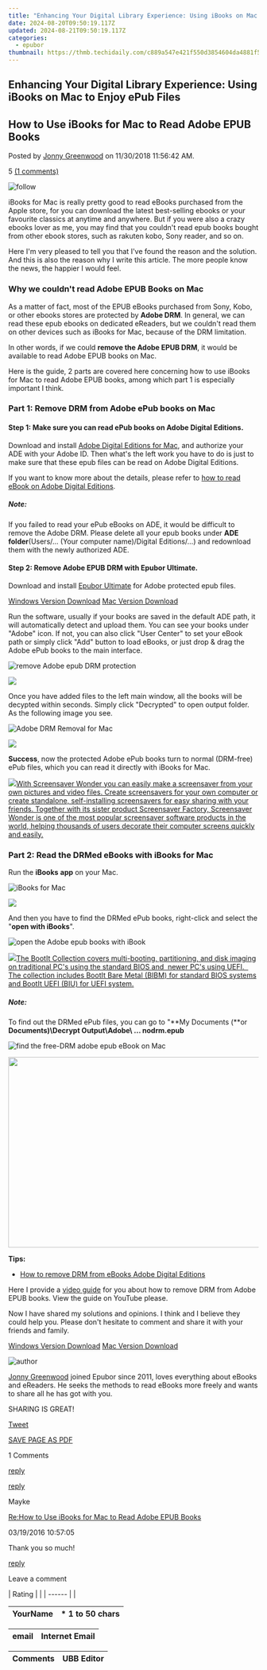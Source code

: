 ```yaml
---
title: "Enhancing Your Digital Library Experience: Using iBooks on Mac to Enjoy ePub Files"
date: 2024-08-20T09:50:19.117Z
updated: 2024-08-21T09:50:19.117Z
categories:
  - epubor
thumbnail: https://thmb.techidaily.com/c889a547e421f550d3854604da4881f54e6123831fe3b245b44881a2b3d8e123.jpg
---
```


## Enhancing Your Digital Library Experience: Using iBooks on Mac to Enjoy ePub Files

## How to Use iBooks for Mac to Read Adobe EPUB Books

Posted by [Jonny Greenwood](https://plus.google.com/u/0/+JonnyGreenwood999) on 11/30/2018 11:56:42 AM.

5 [(1 comments)](http://www.epubor.com/#comment-area) 



![follow](http://www.epubor.com/images/follow.png)

iBooks for Mac is really pretty good to read eBooks purchased from the Apple store, for you can download the latest best-selling ebooks or your favourite classics at anytime and anywhere. But if you were also a crazy ebooks lover as me, you may find that you couldn't read epub books bought from other ebook stores, such as rakuten kobo, Sony reader, and so on.

Here I'm very pleased to tell you that I've found the reason and the solution. And this is also the reason why I write this article. The more people know the news, the happier I would feel.

### Why we couldn't read Adobe EPUB Books on Mac

As a matter of fact, most of the EPUB eBooks purchased from Sony, Kobo, or other ebooks stores are protected by **Adobe DRM**. In general, we can read these epub ebooks on dedicated eReaders, but we couldn't read them on other devices such as iBooks for Mac, because of the DRM limitation.

In other words, if we could **remove the Adobe EPUB DRM**, it would be available to read Adobe EPUB books on Mac.

Here is the guide, 2 parts are covered here concerning how to use iBooks for Mac to read Adobe EPUB books, among which part 1 is especially important I think. 

### Part 1: Remove DRM from Adobe ePub books on Mac

#### Step 1: Make sure you can read ePub books on Adobe Digital Editions.

Download and install [Adobe Digital Editions for Mac](http://www.adobe.com/products/digital-editions.html), and authorize your ADE with your Adobe ID. Then what's the left work you have to do is just to make sure that these epub files can be read on Adobe Digital Editions.

If you want to know more about the details, please refer to [how to read eBook on Adobe Digital Editions](https://tools.techidaily.com/epubor/products/).

##### Note:

If you failed to read your ePub eBooks on ADE, it would be difficult to remove the Adobe DRM. Please delete all your epub books under **ADE folder**(Users/... (Your computer name)/Digital Editions/...) and redownload them with the newly authorized ADE.

#### Step 2: Remove Adobe EPUB DRM with Epubor Ultimate.

Download and install [Epubor Ultimate](https://tools.techidaily.com/epubor/products/) for Adobe protected epub files.

[Windows Version Download](https://tools.techidaily.com/epubor/ultimate/) [Mac Version Download](https://tools.techidaily.com/epubor/ultimate/) 

Run the software, usually if your books are saved in the default ADE path, it will automatically detect and upload them. You can see your books under "Adobe" icon. If not, you can also click "User Center" to set your eBook path or simply click "Add" button to load eBooks, or just drop & drag the Adobe ePub books to the main interface. 

![remove Adobe epub DRM protection](http://www.epubor.com/images/uppic/read-adobe-epub-on-mac-3.png)

<!-- affiliate ads begin -->
<a href="https://shop.copernic.com/order/checkout.php?PRODS=41033091&QTY=1&AFFILIATE=108875&CART=1"><img src="https://secure.2checkout.com/images/merchant/8d30aa96e72440759f74bd2306c1fa3d/Copernic-2023-Affiliate-728x90-Advanced.png" border="0"></a>
<!-- affiliate ads end -->
 Once you have added files to the left main window, all the books will be decypted within seconds. Simply click "Decrypted" to open output folder. As the following image you see.

![Adobe DRM Removal for Mac](http://www.epubor.com/images/uppic/read-adobe-epub-on-mac-4.png)

<!-- affiliate ads begin -->
<a href="https://secure.2checkout.com/order/checkout.php?PRODS=4940317&QTY=1&AFFILIATE=108875&CART=1"><img src="https://secure.avangate.com/images/merchant/333ac5d90817d69113471fbb6e531bee/sps-partnership-728x90eng.png" border="0"></a>
<!-- affiliate ads end -->
**Success**, now the protected Adobe ePub books turn to normal (DRM-free) ePub files, which you can read it directly with iBooks for Mac.

<!-- affiliate ads begin -->
<a href="https://secure.2checkout.com/order/checkout.php?PRODS=195080&QTY=1&AFFILIATE=108875&CART=1"><img src="https://www.blumentals.net/scrwonder/images/screensaver-software.png" border="0">With Screensaver Wonder you can easily make a screensaver from your own pictures and video files. Create screensavers for your own computer or create standalone, self-installing screensavers for easy sharing with your friends. Together with its sister product Screensaver Factory, Screensaver Wonder is one of the most popular screensaver software products in the world, helping thousands of users decorate their computer screens quickly and easily.</a>
<!-- affiliate ads end -->
### Part 2: Read the DRMed eBooks with iBooks for Mac

Run the **iBooks** **app** on your Mac.

![iBooks for Mac](http://www.epubor.com/images/uppic/read-adobe-epub-on-mac-5.png)

<!-- affiliate ads begin -->
<a href="https://secure.2checkout.com/order/checkout.php?PRODS=4729320&QTY=1&AFFILIATE=108875&CART=1"><img src="https://secure.avangate.com/images/merchant/f7f07e7dab09533bc71247a5b29a7373/products/2_iDeviceMessageBox.png" border="0"></a>
<!-- affiliate ads end -->
And then you have to find the DRMed ePub books, right-click and select the "**open with iBooks**".

![open the Adobe epub books with iBook](http://www.epubor.com/images/uppic/read-adobe-epub-on-mac-6.png)

<!-- affiliate ads begin -->
<a href="https://secure.2checkout.com/order/checkout.php?PRODS=45152810&QTY=1&AFFILIATE=108875&CART=1"> <img src="https://secure.avangate.com/images/merchant/842ca578342915ccb8ae069595ba7233/products/copy_bootit-ss1_178x139.jpg" border="0">The BootIt Collection covers multi-booting, partitioning, and disk imaging on traditional PC's using the standard BIOS and  newer PC's using UEFI.   The collection includes BootIt Bare Metal (BIBM) for standard BIOS systems and BootIt UEFI (BIU) for UEFI system. 
</a>
<!-- affiliate ads end -->
##### Note:

To find out the DRMed ePub files, you can go to "**My Documents (**or **Documents)\\Decrypt Output\\Adobe\\ ... nodrm.epub**

![find the free-DRM adobe epub eBook on Mac](http://www.epubor.com/images/uppic/read-adobe-epub-on-mac-7.png)

<!-- affiliate ads begin -->
<a href="https://ship7com.pxf.io/c/5597632/1509856/17634" target="_top" id="1509856"><img src="//a.impactradius-go.com/display-ad/17634-1509856" border="0" alt="" width="730" height="383"/></a>
<!-- affiliate ads end -->
**Tips:**

* [How to remove DRM from eBooks Adobe Digital Editions](https://tools.techidaily.com/epubor/products/)

Here I provide a [video guide](http://www.youtube.com/watch?feature=player%5Fembedded&v=0XE0kES7cHk) for you about how to remove DRM from Adobe EPUB books. View the guide on YouTube please.

Now I have shared my solutions and opinions. I think and I believe they could help you. Please don't hesitate to comment and share it with your friends and family.

[Windows Version Download](https://tools.techidaily.com/epubor/ultimate/) [Mac Version Download](https://tools.techidaily.com/epubor/ultimate/) 

![author](http://www.epubor.com/images/uppic/jonny.png)

[Jonny Greenwood](https://plus.google.com/u/0/+JonnyGreenwood999) joined Epubor since 2011, loves everything about eBooks and eReaders. He seeks the methods to read eBooks more freely and wants to share all he has got with you.

SHARING IS GREAT!

[Tweet](https://twitter.com/share) 

[SAVE PAGE AS PDF](https://tools.techidaily.com/epubor/products/) 



1 Comments

[reply](https://tools.techidaily.com/epubor/products/) 

[reply](https://tools.techidaily.com/epubor/products/) 

Mayke

[Re:How to Use iBooks for Mac to Read Adobe EPUB Books](https://tools.techidaily.com/epubor/products/)

03/19/2016 10:57:05

Thank you so much!

[reply](https://tools.techidaily.com/epubor/products/) 

Leave a comment

| Rating |  |
| ------ |  |

| YourName | \*  1 to 50 chars |
| -------- | ----------------- |

| email | Internet Email |
| ----- | -------------- |

| Comments | UBB Editor |
| -------- | ---------- |

<ins class="adsbygoogle"
     style="display:block"
     data-ad-format="autorelaxed"
     data-ad-client="ca-pub-7571918770474297"
     data-ad-slot="1223367746"></ins>



<ins class="adsbygoogle"
     style="display:block"
     data-ad-client="ca-pub-7571918770474297"
     data-ad-slot="8358498916"
     data-ad-format="auto"
     data-full-width-responsive="true"></ins>

